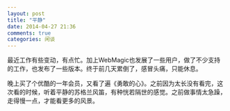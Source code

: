 ```yaml
---
layout: post
title: "平静"
date: 2014-04-27 21:36
comments: true
categories: 闲谈
---
```


最近工作有些变动，有点忙。加上WebMagic也发展了一些用户，做了不少支持的工作，也发布了一些版本。终于前几天累倒了，感冒头痛，只能休息。

晚上买了个优酷的一年会员，又看了遍《勇敢的心》。之前因为太长没有看完，这次看的时候，听着平静的苏格兰风笛，有种恍若隔世的感觉。之前做事情太急躁，走得慢一点，才能看更多的风景。